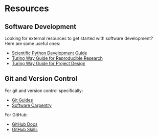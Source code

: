# Resources

## Software Development

Looking for external resources to get started with software development? Here are some useful ones:

- [Scientific Python Development Guide](https://learn.scientific-python.org/development/)
- [Turing Way Guide for Reproducible Research](https://the-turing-way.netlify.app/reproducible-research/reproducible-research.html)
- [Turing Way Guide for Project Design](https://the-turing-way.netlify.app/project-design/project-design.html)

## Git and Version Control

For git and version control specifically:

- [Git Guides](https://github.com/git-guides)
- [Software Carpentry](https://swcarpentry.github.io/git-novice/)

For GitHub:

- [GitHub Docs](https://docs.github.com/en/get-started/quickstart/hello-world)
- [GitHub Skills](https://skills.github.com/)
